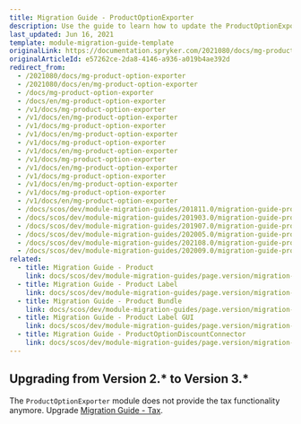 ```yaml
---
title: Migration Guide - ProductOptionExporter
description: Use the guide to learn how to update the ProductOptionExporter module to a newer version.
last_updated: Jun 16, 2021
template: module-migration-guide-template
originalLink: https://documentation.spryker.com/2021080/docs/mg-product-option-exporter
originalArticleId: e57262ce-2da8-4146-a936-a019b4ae392d
redirect_from:
  - /2021080/docs/mg-product-option-exporter
  - /2021080/docs/en/mg-product-option-exporter
  - /docs/mg-product-option-exporter
  - /docs/en/mg-product-option-exporter
  - /v1/docs/mg-product-option-exporter
  - /v1/docs/en/mg-product-option-exporter
  - /v1/docs/mg-product-option-exporter
  - /v1/docs/en/mg-product-option-exporter
  - /v1/docs/mg-product-option-exporter
  - /v1/docs/en/mg-product-option-exporter
  - /v1/docs/mg-product-option-exporter
  - /v1/docs/en/mg-product-option-exporter
  - /v1/docs/mg-product-option-exporter
  - /v1/docs/en/mg-product-option-exporter
  - /v1/docs/mg-product-option-exporter
  - /v1/docs/en/mg-product-option-exporter
  - /docs/scos/dev/module-migration-guides/201811.0/migration-guide-productoptionexporter.html
  - /docs/scos/dev/module-migration-guides/201903.0/migration-guide-productoptionexporter.html
  - /docs/scos/dev/module-migration-guides/201907.0/migration-guide-productoptionexporter.html
  - /docs/scos/dev/module-migration-guides/202005.0/migration-guide-productoptionexporter.html
  - /docs/scos/dev/module-migration-guides/202108.0/migration-guide-productoptionexporter.html
  - /docs/scos/dev/module-migration-guides/202009.0/migration-guide-productoptionexporter.html
related:
  - title: Migration Guide - Product
    link: docs/scos/dev/module-migration-guides/page.version/migration-guide-product.html
  - title: Migration Guide - Product Label
    link: docs/scos/dev/module-migration-guides/page.version/migration-guide-productlabel.html
  - title: Migration Guide - Product Bundle
    link: docs/scos/dev/module-migration-guides/page.version/migration-guide-productbundle.html
  - title: Migration Guide - Product Label GUI
    link: docs/scos/dev/module-migration-guides/page.version/migration-guide-productlabelgui.html
  - title: Migration Guide - ProductOptionDiscountConnector
    link: docs/scos/dev/module-migration-guides/page.version/migration-guide-productoptiondiscountconnector.html
---
```


## Upgrading from Version 2.* to Version 3.*

The `ProductOptionExporter`  module does not provide the tax functionality anymore. Upgrade [Migration Guide - Tax](/docs/scos/dev/module-migration-guides/{{page.version}}/migration-guide-tax.html).
